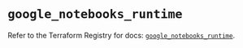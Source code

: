 # `google_notebooks_runtime`

Refer to the Terraform Registry for docs: [`google_notebooks_runtime`](https://registry.terraform.io/providers/hashicorp/google-beta/6.7.0/docs/resources/google_notebooks_runtime).
